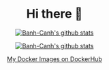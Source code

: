 

<h1 align="center">Hi there 👋</h1>

<p align="center">
  <a href="https://github.com/Banh-Canh"><img src=https://github-readme-stats.vercel.app/api/?username=Banh-Canh&show_owner&count_private=true" alt="Banh-Canh's github stats"></a>
</p>

<p align="center">
  <a href="https://github.com/Banh-Canh"><img src="https://github-readme-stats.vercel.app/api/top-langs/?username=Banh-Canh&langs_count=10&hide=html,css,scss,autohotkey,papyrus" alt="Banh-Canh's github stats"></a>
</p>

<p align="center">
  <a href="https://hub.docker.com/u/banhcanh">My Docker Images on DockerHub</a>
</p>

<!--
### Hi there 👋
**Banh-Canh/Banh-Canh** is a ✨ _special_ ✨ repository because its `README.md` (this file) appears on your GitHub profile.

Here are some ideas to get you started:

- 🔭 I’m currently working on ...
- 🌱 I’m currently learning ...
- 👯 I’m looking to collaborate on ...
- 🤔 I’m looking for help with ...
- 💬 Ask me about ...
- 📫 How to reach me: ...
- 😄 Pronouns: ...
- ⚡ Fun fact: ...
-->
